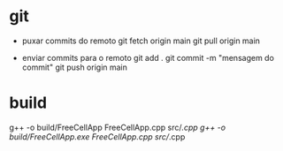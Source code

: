# git
- puxar commits do remoto
git fetch origin main
git pull origin main

- enviar commits para o remoto
git add .
git commit -m "mensagem do commit"
git push origin main

# build
g++ -o build/FreeCellApp FreeCellApp.cpp src/*.cpp
g++ -o build/FreeCellApp.exe FreeCellApp.cpp src/*.cpp